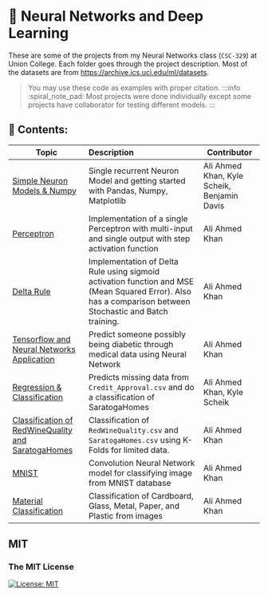 # :brain:  Neural Networks and Deep Learning

These are some of the projects from my Neural Networks class (`CSC-329`) at Union College. Each folder goes through the project description.
Most of the datasets are from https://archive.ics.uci.edu/ml/datasets.

> You may use these code as examples with proper citation.
:::info
:spiral_note_pad: Most projects were done individually except some projects have collaborator for testing different models.
:::

## :closed_book: Contents:

| Topic                                          | Description                                                                                                                                               | Contributor                                 |
| ---------------------------------------------- |:--------------------------------------------------------------------------------------------------------------------------------------------------------- | ------------------------------------------- |
| [Simple Neuron Models & Numpy]()               | Single recurrent Neuron Model and getting started with Pandas, Numpy, Matplotlib                                                                          | Ali Ahmed Khan, Kyle Scheik, Benjamin Davis |
| [Perceptron]()                                 | Implementation of a single Perceptron with multi-input and single output with step activation function                                                    | Ali Ahmed Khan                              |
| [Delta Rule]()                                 | Implementation of Delta Rule using sigmoid activation function and MSE (Mean Squared Error). Also has a comparison between Stochastic and Batch training. | Ali Ahmed Khan                              |
| [Tensorflow and Neural Networks Application]() | Predict someone possibly being diabetic through medical data using Neural Network|Ali Ahmed Khan|
| [Regression & Classification]()                | Predicts missing data from `Credit_Approval.csv` and do a classification of SaratogaHomes| Ali Ahmed Khan, Kyle Scheik                 |
|[Classification of RedWineQuality and SaratogaHomes]()|Classification of `RedWineQuality.csv` and `SaratogaHomes.csv` using K-Folds for limited data.|Ali Ahmed Khan|
|[MNIST]()|Convolution Neural Network model for classifying image from MNIST database|Ali Ahmed Khan|
|[Material Classification]()|Classification of Cardboard, Glass, Metal, Paper, and Plastic from images|Ali Ahmed Khan|


## MIT
### The MIT License
[![License: MIT](https://img.shields.io/badge/License-MIT-yellow.svg)](https://opensource.org/licenses/MIT)  
